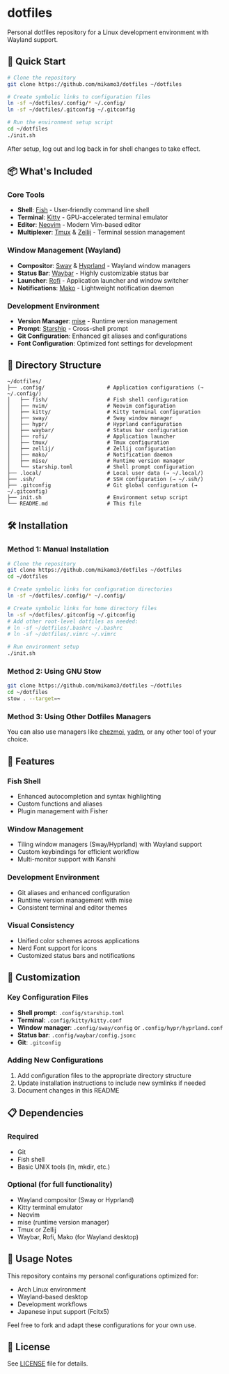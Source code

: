# dotfiles

Personal dotfiles repository for a Linux development environment with Wayland support.

## 🚀 Quick Start

```bash
# Clone the repository
git clone https://github.com/mikamo3/dotfiles ~/dotfiles

# Create symbolic links to configuration files
ln -sf ~/dotfiles/.config/* ~/.config/
ln -sf ~/dotfiles/.gitconfig ~/.gitconfig

# Run the environment setup script
cd ~/dotfiles
./init.sh
```

After setup, log out and log back in for shell changes to take effect.

## 📦 What's Included

### Core Tools
- **Shell**: [Fish](https://fishshell.com/) - User-friendly command line shell
- **Terminal**: [Kitty](https://sw.kovidgoyal.net/kitty/) - GPU-accelerated terminal emulator
- **Editor**: [Neovim](https://neovim.io/) - Modern Vim-based editor
- **Multiplexer**: [Tmux](https://github.com/tmux/tmux) & [Zellij](https://zellij.dev/) - Terminal session management

### Window Management (Wayland)
- **Compositor**: [Sway](https://swaywm.org/) & [Hyprland](https://hyprland.org/) - Wayland window managers
- **Status Bar**: [Waybar](https://github.com/Alexays/Waybar) - Highly customizable status bar
- **Launcher**: [Rofi](https://github.com/davatorium/rofi) - Application launcher and window switcher
- **Notifications**: [Mako](https://github.com/emersion/mako) - Lightweight notification daemon

### Development Environment
- **Version Manager**: [mise](https://mise.jdx.dev/) - Runtime version management
- **Prompt**: [Starship](https://starship.rs/) - Cross-shell prompt
- **Git Configuration**: Enhanced git aliases and configurations
- **Font Configuration**: Optimized font settings for development

## 📁 Directory Structure

```
~/dotfiles/
├── .config/                    # Application configurations (→ ~/.config/)
│   ├── fish/                   # Fish shell configuration
│   ├── nvim/                   # Neovim configuration
│   ├── kitty/                  # Kitty terminal configuration
│   ├── sway/                   # Sway window manager
│   ├── hypr/                   # Hyprland configuration
│   ├── waybar/                 # Status bar configuration
│   ├── rofi/                   # Application launcher
│   ├── tmux/                   # Tmux configuration
│   ├── zellij/                 # Zellij configuration
│   ├── mako/                   # Notification daemon
│   ├── mise/                   # Runtime version manager
│   └── starship.toml           # Shell prompt configuration
├── .local/                     # Local user data (→ ~/.local/)
├── .ssh/                       # SSH configuration (→ ~/.ssh/)
├── .gitconfig                  # Git global configuration (→ ~/.gitconfig)
├── init.sh                     # Environment setup script
└── README.md                   # This file
```

## 🛠️ Installation

### Method 1: Manual Installation
```bash
# Clone the repository
git clone https://github.com/mikamo3/dotfiles ~/dotfiles
cd ~/dotfiles

# Create symbolic links for configuration directories
ln -sf ~/dotfiles/.config/* ~/.config/

# Create symbolic links for home directory files
ln -sf ~/dotfiles/.gitconfig ~/.gitconfig
# Add other root-level dotfiles as needed:
# ln -sf ~/dotfiles/.bashrc ~/.bashrc
# ln -sf ~/dotfiles/.vimrc ~/.vimrc

# Run environment setup
./init.sh
```

### Method 2: Using GNU Stow
```bash
git clone https://github.com/mikamo3/dotfiles ~/dotfiles
cd ~/dotfiles
stow . --target=~
```

### Method 3: Using Other Dotfiles Managers
You can also use managers like [chezmoi](https://www.chezmoi.io/), [yadm](https://yadm.io/), or any other tool of your choice.

## 🎨 Features

### Fish Shell
- Enhanced autocompletion and syntax highlighting
- Custom functions and aliases
- Plugin management with Fisher

### Window Management
- Tiling window managers (Sway/Hyprland) with Wayland support
- Custom keybindings for efficient workflow
- Multi-monitor support with Kanshi

### Development Environment
- Git aliases and enhanced configuration
- Runtime version management with mise
- Consistent terminal and editor themes

### Visual Consistency
- Unified color schemes across applications
- Nerd Font support for icons
- Customized status bars and notifications

## 🔧 Customization

### Key Configuration Files
- **Shell prompt**: `.config/starship.toml`
- **Terminal**: `.config/kitty/kitty.conf` 
- **Window manager**: `.config/sway/config` or `.config/hypr/hyprland.conf`
- **Status bar**: `.config/waybar/config.jsonc`
- **Git**: `.gitconfig`

### Adding New Configurations
1. Add configuration files to the appropriate directory structure
2. Update installation instructions to include new symlinks if needed
3. Document changes in this README

## 📋 Dependencies

### Required
- Git
- Fish shell
- Basic UNIX tools (ln, mkdir, etc.)

### Optional (for full functionality)
- Wayland compositor (Sway or Hyprland)
- Kitty terminal emulator
- Neovim  
- mise (runtime version manager)
- Tmux or Zellij
- Waybar, Rofi, Mako (for Wayland desktop)

## 🤝 Usage Notes

This repository contains my personal configurations optimized for:
- Arch Linux environment
- Wayland-based desktop
- Development workflows  
- Japanese input support (Fcitx5)

Feel free to fork and adapt these configurations for your own use.

## 📄 License

See [LICENSE](LICENSE) file for details.
